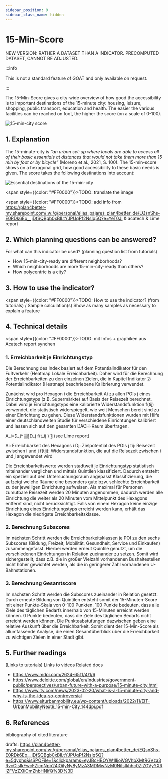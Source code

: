 ```yaml
---
sidebar_position: 9
sidebar_class_name: hidden
---
```


# 15-Min-Score

NEW VERSION: RATHER A DATASET THAN A INDICATOR. PRECOMPUTED DATASET, CANNOT BE ADJUSTED.

:::info

This is not a standard feature of GOAT and only available on request.

:::

The 15-Min-Score gives a city-wide overview of how good the accessibility is to important destinations of the 15-minute city: housing, leisure, shopping, public transport, education and health. The easier the various facilities can be reached on foot, the higher the score (on a scale of 0-100).

![15-min-city score](/img/indicators/scores/15-min-score/15-min-score-muenchen.png "15-min-city score")

## 1. Explanation

The 15-minute-city is <i>“an urban set-up where locals are able to access all of their basic essentials at distances that would not take them more than 15 min by foot or by bicycle”</i> (Moreno et al., 2021, S. 100). The 15-min-score shows on a hexagonal grid, how good accessibility to these basic needs is given. The score takes the following destinations into account: 

![Essential destinations of the 15-min-city](/img/indicators/scores/15-min-score/15-min-score-categories.png "Essential destinations of the 15-min-city")

<span style={{color: "#FF0000"}}>TODO:</span>  translate the image


<span style={{color: "#FF0000"}}>TODO:</span> add info from https://plan4better-my.sharepoint.com/:w:/g/personal/elias_pajares_plan4better_de/EQsnShs-E0RDk6Eo__jDfSQBgb0xBILtYJPUqPf2NsIq5Q?e=YeT0JI
  & acatech & Lime report


## 2. Which planning questions can be answered? 

For what can this indicator be used? (planning question list from tutorials)

- How 15-min-city-ready are different neighborhoods? 
- Which neighborhoods are more 15-min-city-ready than others?
- How polycentric is a city? 

## 3. How to use the indicator?

<span style={{color: "#FF0000"}}>TODO:</span>  How to use the indicator? (from tutorials) / Sample calculation(s)
Show as many samples as necessary to explain a feature

## 4. Technical details 

<span style={{color: "#FF0000"}}>TODO:</span>  mit Infos + graphiken aus Acatech report synchen



### 1. Erreichbarkeit je Einrichtungstyp

Die Berechnung des Index basiert auf dem Potentialindikator für den Fußverkehr (Heatmap Lokale Erreichbarkeit). Daher wird für die Berechnung der Erreichbarkeiten zu den einzelnen Zielen, die in Kapitel Indikator 2: Potentialindikator (Heatmap) beschriebene Kalibrierung verwendet.

Zunächst wird pro Hexagon i die Erreichbarkeit Ai zu allen POIs j eines Einrichtungstyps (z.B. Supermärkte) auf Basis der Reisezeit berechnet. Dabei wird je Einrichtungstyps eine kalibrierte Widerstandsfunktion f(tij) verwendet, die statistisch widerspiegelt, wie weit Menschen bereit sind zu einer Einrichtung zu gehen. Diese Widerstandsfunktionen wurden mit Hilfe einer deutschlandweiten Studie für verschiedene Einrichtungen kalibriert und lassen sich auf den gesamten DACH-Raum übertragen. 




A_i=∑_j^ ▒〖D_j f(t_ij ) 〗	(see Lime report)

Ai: 	Erreichbarkeit des Hexagons i
Dj: 	Zielpotential des POIs j
tij: 	Reisezeit zwischen i und j
f(tij): 	Widerstandsfunktion, die auf die Reisezeit zwischen i und j angewendet wird

Die Erreichbarkeitswerte werden stadtweit je Einrichtungstyp statistisch miteinander verglichen und mittels Quintilen klassifiziert. Dadurch entsteht ein speziell auf den Untersuchungsraum angepasst Klassifizierung, die aufzeigt welche Räume eine besonders gute bzw. schlechte Erreichbarkeit zu der jeweiligen Einrichtung aufweisen. Als maximal für Personen zumutbare Reisezeit werden 20 Minuten angenommen, dadurch werden alle Einrichtung die weiter als 20 Minuten vom Mittelpunkt des Hexagons entfernt sind, nicht berücksichtigt. Falls von einem Hexagon keine einzige Einrichtung eines Einrichtungstyps erreicht werden kann, erhält das Hexagon die niedrigste Erreichbarkeitsklasse. 

### 2. Berechnung Subscores

Im nächsten Schritt werden die Erreichbarkeitsklassen je POI zu den sechs Subscores (Bildung, Freizeit, Mobilität, Gesundheit, Service und Einkaufen) zusammengefasst. Hierbei werden erneut Quintile genutzt, um die verschiedenen Einrichtungen in Relation zueinander zu setzen. Somit wird sichergestellt, dass z.B. die in großer Vielzahl vorhandenen Bushaltestellen nicht höher gewichtet werden, als die in geringerer Zahl vorhandenen U-Bahnstationen. 

### 3. Berechnung Gesamtscore

Im nächsten Schritt werden die Subscores zueinander in Relation gesetzt. Durch erneute Bildung von Quintilen entsteht somit der 15-Minuten-Score mit einer Punkte-Skala von 0-100 Punkten. 100 Punkte bedeuten, dass alle Ziele des täglichen Bedarfs innerhalb von 15-Minuten erreicht werden können. 0 Punkte bedeuten, dass die Ziele des täglichen Bedarfs nicht erreicht werden können. Die Punkteabstufungen dazwischen geben eine relative Auskunft über die Erreichbarkeit. Somit dient der 15-Min-Score als allumfassende Analyse, die einen Gesamtüberblick über die Erreichbarkeit zu wichtigen Zielen in einer Stadt gibt. 


## 5. Further readings

(Links to tutorials)
Links to videos
Related docs


- https://www.mdpi.com/2624-6511/4/1/6
- https://www.deloitte.com/global/en/Industries/government-public/perspectives/urban-future-with-a-purpose/15-minute-city.html
- https://www.itv.com/news/2023-02-20/what-is-a-15-minute-city-and-why-is-the-idea-so-controversial
- https://www.eiturbanmobility.eu/wp-content/uploads/2022/11/EIT-UrbanMobilityNext9_15-min-City_144dpi.pdf 

## 6. References

bibliography of cited literature


drafts: https://plan4better-my.sharepoint.com/:w:/g/personal/elias_pajares_plan4better_de/EQsnShs-E0RDk6Eo__jDfSQBgb0xBILtYJPUqPf2NsIq5Q?e=5dyphs&isSPOFile=1&clickparams=eyJBcHBOYW1lIjoiVGVhbXMtRGVza3RvcCIsIkFwcFZlcnNpb24iOiIyNy8yMzA3MDMwNzM0NiIsIkhhc0ZlZGVyYXRlZFVzZXIiOmZhbHNlfQ%3D%3D